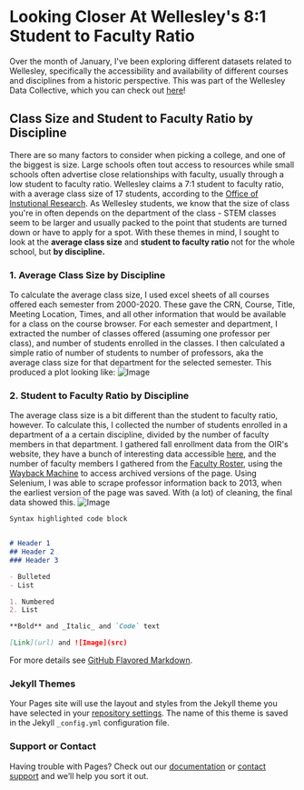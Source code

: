 # Looking Closer At Wellesley's 8:1 Student to Faculty Ratio

Over the month of January, I've been exploring different datasets related to Wellesley, specifically the accessibility and availability of different courses and disciplines from a historic perspective. This was part of the Wellesley Data Collective, which you can check out [here](https://wellesleydatacollective.wordpress.com/)!

## Class Size and Student to Faculty Ratio by Discipline

There are so many factors to consider when picking a college, and one of the biggest is size. Large schools often tout access to resources while small schools often advertise close relationships with faculty, usually through a low student to faculty ratio. Wellesley claims a 7:1 student to faculty ratio, with a average class size of 17 students, according to the [Office of Instutional Research](https://www.wellesley.edu/oir/facts#:~:text=About%20Academics,is%2017%20students%20per%20class.). 
As Wellesley students, we know that the size of class you're in often depends on the department of the class - STEM classes seem to be larger and usually packed to the point that students are turned down or have to apply for a spot. 
With these themes in mind, I sought to look at the **average class size** and **student to faculty ratio** not for the whole school, but **by discipline.**

### 1. Average Class Size by Discipline
To calculate the average class size, I used excel sheets of all courses offered each semester from 2000-2020. These gave the CRN, Course, Title, Meeting Location, Times, and all other information that would be available for a class on the course browser. For each semester and department, I extracted the number of classes offered (assuming one professor per class), and number of students enrolled in the classes. I then calculated a simple ratio of number of students to number of professors, aka the average class size for that department for the selected semester. 
This produced a plot looking like:
![Image](https://user-images.githubusercontent.com/77770436/106246402-294e4380-61b2-11eb-9c8f-d15675e7ad33.png)

### 2. Student to Faculty Ratio by Discipline
The average class size is a bit different than the student to faculty ratio, however. To calculate this, I collected the number of students enrolled in a department of a a certain discipline, divided by the number of faculty members in that department. I gathered fall enrollment data from the OIR's website, they have a bunch of interesting data accessible [here](https://www.wellesley.edu/oir/factbook/fall-enrollment-detail), and the number of faculty members I gathered from the [Faculty Roster](https://www.wellesley.edu/provost/facultyroster), using the [Wayback Machine](https://web.archive.org/web/2020*/https://www.wellesley.edu/provost/facultyroster) to access archived versions of the page. Using Selenium, I was able to scrape professor information back to 2013, when the earliest version of the page was saved. With (a lot) of cleaning, the final data showed this. 
![Image](https://user-images.githubusercontent.com/77770436/106247352-7c74c600-61b3-11eb-9c3c-95e1b4185586.png)

```markdown
Syntax highlighted code block


# Header 1
## Header 2
### Header 3

- Bulleted
- List

1. Numbered
2. List

**Bold** and _Italic_ and `Code` text

[Link](url) and ![Image](src)
```

For more details see [GitHub Flavored Markdown](https://guides.github.com/features/mastering-markdown/).

### Jekyll Themes

Your Pages site will use the layout and styles from the Jekyll theme you have selected in your [repository settings](https://github.com/annabelu/wdc_jan21/settings). The name of this theme is saved in the Jekyll `_config.yml` configuration file.

### Support or Contact

Having trouble with Pages? Check out our [documentation](https://docs.github.com/categories/github-pages-basics/) or [contact support](https://support.github.com/contact) and we’ll help you sort it out.
